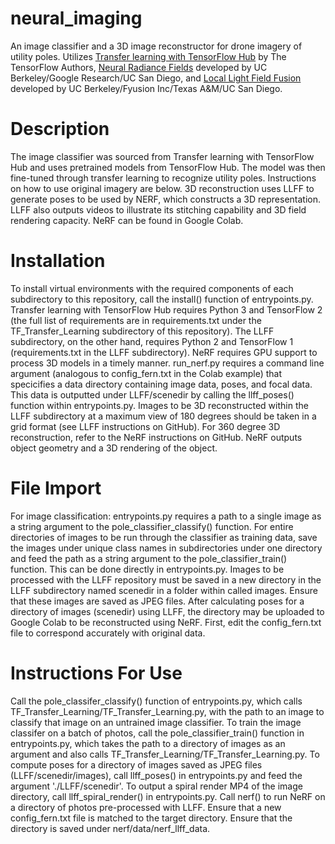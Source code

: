 # neural_imaging

An image classifier and a 3D image reconstructor for drone imagery of utility poles. Utilizes [Transfer learning with TensorFlow Hub](https://colab.research.google.com/github/tensorflow/docs/blob/master/site/en/tutorials/images/transfer_learning_with_hub.ipynb#scrollTo=PWUmcKKjtwXL) by The TensorFlow Authors, [Neural Radiance Fields](https://github.com/bmild/nerf) developed by UC Berkeley/Google Research/UC San Diego, and [Local Light Field Fusion](https://github.com/Fyusion/LLFF) developed by UC Berkeley/Fyusion Inc/Texas A&M/UC San Diego. 

# Description

The image classifier was sourced from Transfer learning with TensorFlow Hub and uses pretrained models from TensorFlow Hub. The model was then fine-tuned through transfer learning to recognize utility poles. Instructions on how to use original imagery are below. 
3D reconstruction uses LLFF to generate poses to be used by NERF, which constructs a 3D representation. LLFF also outputs videos to illustrate its stitching capability and 3D field rendering capacity. NeRF can be found in Google Colab. 

# Installation

To install virtual environments with the required components of each subdirectory to this repository, call the install() function of entrypoints.py. 
Transfer learning with TensorFlow Hub requires Python 3 and TensorFlow 2 (the full list of requirements are in requirements.txt under the TF_Transfer_Learning subdirectory of this repository). 
The LLFF subdirectory, on the other hand, requires Python 2 and TensorFlow 1 (requirements.txt in the LLFF subdirectory). 
NeRF requires GPU support to process 3D models in a timely manner. run_nerf.py requires a command line argument (analogous to config_fern.txt in the Colab example) that specicifies a data directory containing image data, poses, and focal data. This data is outputted under LLFF/scenedir by calling the llff_poses() function within entrypoints.py. 
Images to be 3D reconstructed within the LLFF subdirectory at a maximum view of 180 degrees should be taken in a grid format (see LLFF instructions on GitHub). For 360 degree 3D reconstruction, refer to the NeRF instructions on GitHub. NeRF outputs object geometry and a 3D rendering of the object. 

# File Import 

For image classification: entrypoints.py requires a path to a single image as a string argument to the pole_classifier_classify() function. For entire directories of images to be run through the classifier as training data, save the images under unique class names in subdirectories under one directory and feed the path as a string argument to the pole_classifier_train() function. This can be done directly in entrypoints.py. 
Images to be processed with the LLFF repository must be saved in a new directory in the LLFF subdirectory named scenedir in a folder within called images. Ensure that these images are saved as JPEG files. 
After calculating poses for a directory of images (scenedir) using LLFF, the directory may be uploaded to Google Colab to be reconstructed using NeRF. First, edit the config_fern.txt file to correspond accurately with original data. 

# Instructions For Use

Call the pole_classifer_classify() function of entrypoints.py, which calls TF_Transfer_Learning/TF_Transfer_Learning.py, with the path to an image to classify that image on an untrained image classifier. To train the image classifer on a batch of photos, call the pole_classifier_train() function in entrypoints.py, which takes the path to a directory of images as an argument and also calls TF_Transfer_Learning/TF_Transfer_Learning.py. 
To compute poses for a directory of images saved as JPEG files (LLFF/scenedir/images), call llff_poses() in entrypoints.py and feed the argument './LLFF/scenedir'. To output a spiral render MP4 of the image directory, call llff_spiral_render() in entrypoints.py. 
Call nerf() to run NeRF on a directory of photos pre-processed with LLFF. Ensure that a new config_fern.txt file is matched to the target directory. Ensure that the directory is saved under nerf/data/nerf_llff_data. 
